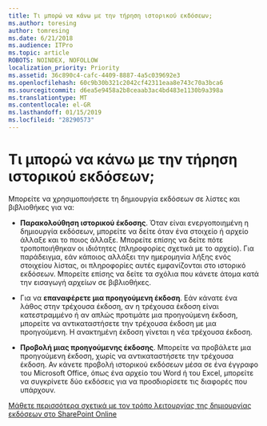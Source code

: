 ```yaml
---
title: Τι μπορώ να κάνω με την τήρηση ιστορικού εκδόσεων;
ms.author: toresing
author: tomresing
ms.date: 6/21/2018
ms.audience: ITPro
ms.topic: article
ROBOTS: NOINDEX, NOFOLLOW
localization_priority: Priority
ms.assetid: 36c890c4-cafc-4409-8887-4a5c039692e3
ms.openlocfilehash: 60c9b30b321c2042cf42311eaa8e743c70a3bca6
ms.sourcegitcommit: d6ea5e9458a2b8ceaab3ac4bd483e1130b9a398a
ms.translationtype: MT
ms.contentlocale: el-GR
ms.lasthandoff: 01/15/2019
ms.locfileid: "28290573"
---
```

# <a name="what-can-i-do-with-versioning"></a>Τι μπορώ να κάνω με την τήρηση ιστορικού εκδόσεων;

Μπορείτε να χρησιμοποιήσετε τη δημιουργία εκδόσεων σε λίστες και βιβλιοθήκες για να:
  
- **Παρακολούθηση ιστορικού έκδοσης**. Όταν είναι ενεργοποιημένη η δημιουργία εκδόσεων, μπορείτε να δείτε όταν ένα στοιχείο ή αρχείο άλλαξε και το ποιος άλλαξε. Μπορείτε επίσης να δείτε πότε τροποποιήθηκαν οι ιδιότητες (πληροφορίες σχετικά με το αρχείο). Για παράδειγμα, εάν κάποιος αλλάξει την ημερομηνία λήξης ενός στοιχείου λίστας, οι πληροφορίες αυτές εμφανίζονται στο ιστορικό εκδόσεων. Μπορείτε επίσης να δείτε τα σχόλια που κάνετε άτομα κατά την εισαγωγή αρχείων σε βιβλιοθήκες. 
    
- Για να **επαναφέρετε μια προηγούμενη έκδοση**. Εάν κάνατε ένα λάθος στην τρέχουσα έκδοση, αν η τρέχουσα έκδοση είναι κατεστραμμένο ή αν απλώς προτιμάτε μια προηγούμενη έκδοση, μπορείτε να αντικαταστήσετε την τρέχουσα έκδοση με μια προηγούμενη. Η ανακτημένη έκδοση γίνεται η νέα τρέχουσα έκδοση. 
    
- **Προβολή μιας προηγούμενης έκδοσης**. Μπορείτε να προβάλετε μια προηγούμενη έκδοση, χωρίς να αντικαταστήσετε την τρέχουσα έκδοση. Αν κάνετε προβολή ιστορικού εκδόσεων μέσα σε ένα έγγραφο του Microsoft Office, όπως ένα αρχείο του Word ή του Excel, μπορείτε να συγκρίνετε δύο εκδόσεις για να προσδιορίσετε τις διαφορές που υπάρχουν. 
    
[Μάθετε περισσότερα σχετικά με τον τρόπο λειτουργίας της δημιουργίας εκδόσεων στο SharePoint Online](https://go.microsoft.com/fwlink/?linkid=875710)
  

